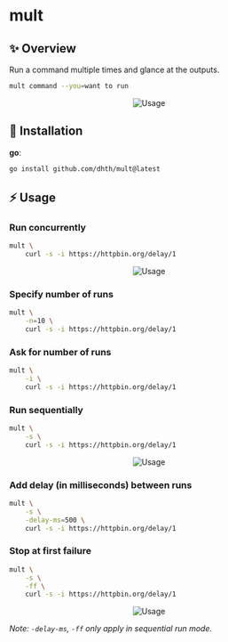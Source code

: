 # mult

✨ Overview
---

Run a command multiple times and glance at the outputs.

```bash
mult command --you=want to run
```

<p align="center">
  <img src="https://tools.dhruvs.space/images/mult/mult.png" alt="Usage" />
</p>

💾 Installation
---

**go**:

```sh
go install github.com/dhth/mult@latest
```

⚡️ Usage
---

### Run concurrently

```bash
mult \
    curl -s -i https://httpbin.org/delay/1
```

<p align="center">
  <img src="https://tools.dhruvs.space/images/mult/mult-1.gif" alt="Usage" />
</p>

### Specify number of runs

```bash
mult \
    -n=10 \
    curl -s -i https://httpbin.org/delay/1
```

### Ask for number of runs

```bash
mult \
    -i \
    curl -s -i https://httpbin.org/delay/1
```

### Run sequentially

```bash
mult \
    -s \
    curl -s -i https://httpbin.org/delay/1
```

<p align="center">
  <img src="https://tools.dhruvs.space/images/mult/mult-2.gif" alt="Usage" />
</p>

### Add delay (in milliseconds) between runs

```bash
mult \
    -s \
    -delay-ms=500 \
    curl -s -i https://httpbin.org/delay/1
```

### Stop at first failure

```bash
mult \
    -s \
    -ff \
    curl -s -i https://httpbin.org/delay/1
```

<p align="center">
  <img src="https://tools.dhruvs.space/images/mult/mult-3.gif" alt="Usage" />
</p>

*Note: `-delay-ms`, `-ff` only apply in sequential run mode.*
